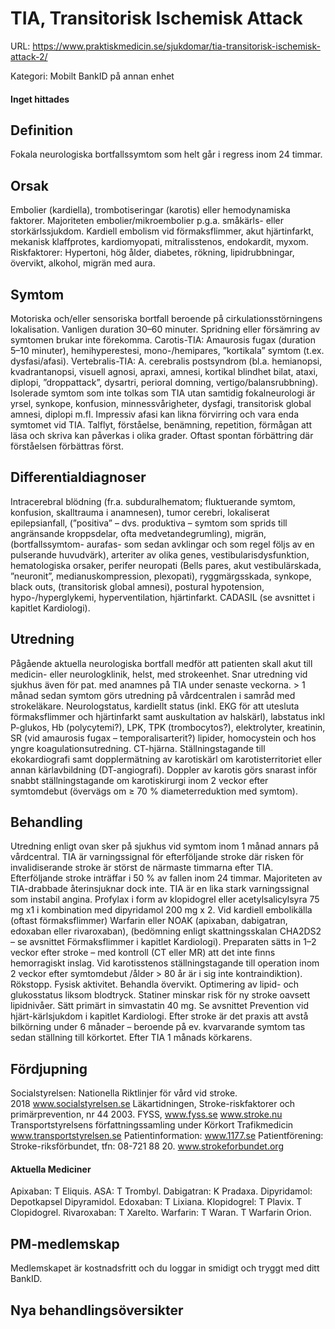 # TIA, Transitorisk Ischemisk Attack

URL: https://www.praktiskmedicin.se/sjukdomar/tia-transitorisk-ischemisk-attack-2/



Kategori: Mobilt BankID på annan enhet

#### Inget hittades

## Definition

Fokala neurologiska bortfallssymtom som helt går i regress inom 24 timmar.

## Orsak

Embolier (kardiella), trombotiseringar (karotis) eller hemodynamiska faktorer. Majoriteten embolier/mikroembolier p.g.a. småkärls- eller storkärlssjukdom. Kardiell embolism vid förmaksflimmer, akut hjärtinfarkt, mekanisk klaffprotes, kardiomyopati, mitralisstenos, endokardit, myxom.
Riskfaktorer: Hypertoni, hög ålder, diabetes, rökning, lipidrubbningar, övervikt, alkohol, migrän med aura.

## Symtom

Motoriska och/eller sensoriska bortfall beroende på cirkulationsstörningens lokalisation. Vanligen duration 30–60 minuter. Spridning eller försämring av symtomen brukar inte förekomma. Carotis-TIA: Amaurosis fugax (duration 5–10 minuter), hemihyperestesi, mono-/hemipares, ”kortikala” symtom (t.ex. dysfasi/afasi). Vertebralis-TIA: A. cerebralis postsyndrom (bl.a. hemianopsi, kvadrantanopsi, visuell agnosi, apraxi, amnesi, kortikal blindhet bilat, ataxi, diplopi, ”droppattack”, dysartri, perioral domning, vertigo/balansrubbning).
Isolerade symtom som inte tolkas som TIA utan samtidig fokalneurologi är yrsel, synkope, konfusion, minnessvårigheter, dysfagi, transitorisk global amnesi, diplopi m.fl.
Impressiv afasi kan likna förvirring och vara enda symtomet vid TIA. Talflyt, förståelse, benämning, repetition, förmågan att läsa och skriva kan påverkas i olika grader. Oftast spontan förbättring där förståelsen förbättras först.

## Differentialdiagnoser

Intracerebral blödning (fr.a. subduralhematom; fluktuerande symtom, konfusion, skalltrauma i anamnesen), tumor cerebri, lokaliserat epilepsianfall, (”positiva” – dvs. produktiva – symtom som sprids till angränsande kroppsdelar, ofta medvetandegrumling), migrän, (bortfallssymtom- aurafas- som sedan avklingar och som regel följs av en pulserande huvudvärk), arteriter av olika genes, vestibularisdysfunktion, hematologiska orsaker, perifer neuropati (Bells pares, akut vestibulärskada, ”neuronit”, medianuskompression, plexopati), ryggmärgsskada, synkope, black outs, (transitorisk global amnesi), postural hypotension, hypo-/hyperglykemi, hyperventilation, hjärtinfarkt. CADASIL (se avsnittet i kapitlet Kardiologi).

## Utredning

Pågående aktuella neurologiska bortfall medför att patienten skall akut till medicin- eller neurologklinik, helst, med strokeenhet. Snar utredning vid sjukhus även för pat. med anamnes på TIA under senaste veckorna. > 1 månad sedan symtom görs utredning på vårdcentralen i samråd med strokeläkare.
Neurologstatus, kardiellt status (inkl. EKG för att utesluta förmaksflimmer och hjärtinfarkt samt auskultation av halskärl), labstatus inkl P-glukos, Hb (polycytemi?), LPK, TPK (trombocytos?), elektrolyter, kreatinin, SR (vid amaurosis fugax – temporalisarterit?) lipider, homocystein och hos yngre koagulationsutredning. CT-hjärna. Ställningstagande till ekokardiografi samt dopplermätning av karotiskärl om karotisterritoriet eller annan kärlavbildning (DT-angiografi). Doppler av karotis görs snarast inför snabbt ställningstagande om karotiskirurgi inom 2 veckor efter symtomdebut (övervägs om ≥ 70 % diameterreduktion med symtom).

## Behandling

Utredning enligt ovan sker på sjukhus vid symtom inom 1 månad annars på vårdcentral.
TIA är varningssignal för efterföljande stroke där risken för invalidiserande stroke är störst de närmaste timmarna efter TIA. Efterföljande stroke inträffar i 50 % av fallen inom 24 timmar. Majoriteten av TIA-drabbade återinsjuknar dock inte. TIA är en lika stark varningssignal som instabil angina.
Profylax i form av klopidogrel eller acetylsalicylsyra 75 mg x1 i kombination med dipyridamol 200 mg x 2. Vid kardiell embolikälla (oftast förmaksflimmer) Warfarin eller NOAK (apixaban, dabigatran, edoxaban eller rivaroxaban), (bedömning enligt skattningsskalan CHA2DS2 – se avsnittet Förmaksflimmer i kapitlet Kardiologi). Preparaten sätts in 1–2 veckor efter stroke – med kontroll (CT eller MR) att det inte finns hemorragiskt inslag.
Vid karotisstenos ställningstagande till operation inom 2 veckor efter symtomdebut /ålder > 80 år är i sig inte kontraindiktion). Rökstopp. Fysisk aktivitet. Behandla övervikt. Optimering av lipid- och glukosstatus liksom blodtryck. Statiner minskar risk för ny stroke oavsett lipidnivåer. Sätt primärt in simvastatin 40 mg. Se avsnittet Prevention vid hjärt-kärlsjukdom i kapitlet Kardiologi.
Efter stroke är det praxis att avstå bilkörning under 6 månader – beroende på ev. kvarvarande symtom tas sedan ställning till körkortet. Efter TIA 1 månads körkarens.

## Fördjupning

Socialstyrelsen: Nationella Riktlinjer för vård vid stroke. 2018 www.socialstyrelsen.se Läkartidningen, Stroke-riskfaktorer och primärprevention, nr 44 2003.
FYSS, www.fyss.se www.stroke.nu
Transportstyrelsens författningssamling under Körkort Trafikmedicin www.transportstyrelsen.se
Patientinformation: www.1177.se
Patientförening: Stroke-riksförbundet, tfn: 08-721 88 20. www.strokeforbundet.org

#### Aktuella Mediciner

Apixaban: T Eliquis.
ASA: T Trombyl.
Dabigatran: K Pradaxa.
Dipyridamol: Depotkapsel Dipyramidol.
Edoxaban: T Lixiana.
Klopidogrel: T Plavix. T Clopidogrel.
Rivaroxaban: T Xarelto.
Warfarin: T Waran. T Warfarin Orion.

## PM-medlemskap

Medlemskapet är kostnadsfritt och du loggar in smidigt och tryggt med ditt BankID.

## Nya behandlingsöversikter

